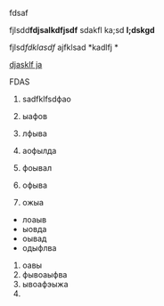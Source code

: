 fdsaf

fjlsdd**fdjsalkdfjsdf**  sdakfl ka;sd **l;dskgd** 

fjlsd*fdklasdf* ajfklsad *kadlfj * 

[djasklf ja](ksd;alfsf)

FDAS[]()
1. sadfklfsdфао
2. ыафов
3. лфыва

1. аофылда
2. фоывал
3. офыва
4. ожыа

- лоаыв
- ыовда
- оывад
- одыфлва



1. оавы
2. фывоаыфва
3. ывоафэыжа
4. 